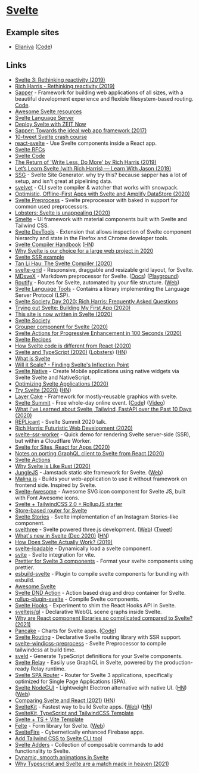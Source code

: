# [Svelte](https://svelte.dev/)

## Example sites

- [Elianiva](https://elianiva.me/) ([Code](https://github.com/elianiva/elianiva.me))

## Links

- [Svelte 3: Rethinking reactivity (2019)](https://svelte.dev/blog/svelte-3-rethinking-reactivity)
- [Rich Harris - Rethinking reactivity (2019)](https://www.youtube.com/watch?v=AdNJ3fydeao)
- [Sapper](https://sapper.svelte.dev/) - Framework for building web applications of all sizes, with a beautiful development experience and flexible filesystem-based routing. [Code](https://github.com/sveltejs/sapper).
- [Awesome Svelte resources](https://github.com/ryanatkn/awesome-svelte-resources)
- [Svelte Language Server](https://github.com/UnwrittenFun/svelte-language-server)
- [Deploy Svelte with ZEIT Now](https://zeit.co/guides/deploying-svelte-with-zeit-now)
- [Sapper: Towards the ideal web app framework (2017)](https://svelte.dev/blog/sapper-towards-the-ideal-web-app-framework)
- [10-tweet Svelte crash course](https://twitter.com/hexrcs/status/1185186492982943744)
- [react-svelte](https://github.com/Rich-Harris/react-svelte) - Use Svelte components inside a React app.
- [Svelte RFCs](https://github.com/sveltejs/rfcs)
- [Svelte Code](https://github.com/sveltejs/svelte)
- [The Return of 'Write Less, Do More' by Rich Harris (2019)](https://www.youtube.com/watch?v=BzX4aTRPzno)
- [Let’s Learn Svelte (with Rich Harris) — Learn With Jason (2019)](https://www.youtube.com/watch?v=ogXETl_I0Dg)
- [SSG](https://github.com/sw-yx/ssg) - Svelte Site Generator. why try this? because sapper has a lot of setup, and isn't great at pipelining data.
- [svelvet](https://github.com/jakedeichert/svelvet) - CLI svelte compiler & watcher that works with snowpack.
- [Optimistic, Offline-First Apps with Svelte and Amplify DataStore (2020)](https://www.swyx.io/writing/svelte-amplify-datastore)
- [Svelte Preprocess](https://github.com/sveltejs/svelte-preprocess) - Svelte preprocessor with baked in support for common used preprocessors.
- [Lobsters: Svelte is unappealing (2020)](https://lobste.rs/s/d6yta7/svelte_is_unappealing)
- [Smelte](https://github.com/matyunya/smelte) - UI framework with material components built with Svelte and Tailwind CSS.
- [Svelte DevTools](https://github.com/RedHatter/svelte-devtools) - Extension that allows inspection of Svelte component hierarchy and state in the Firefox and Chrome developer tools.
- [Svelte Compiler Handbook](https://lihautan.com/the-svelte-compiler-handbook/) ([HN](https://news.ycombinator.com/item?id=22784153))
- [Why Svelte is our choice for a large web project in 2020](https://github.com/feltcoop/why-svelte)
- [Svelte SSR example](https://github.com/PierBover/svelte-ssr-example)
- [Tan Li Hau: The Svelte Compiler (2020)](https://www.youtube.com/watch?v=e2pGS1eqja8)
- [svelte-grid](https://github.com/vaheqelyan/svelte-grid) - Responsive, draggable and resizable grid layout, for Svelte.
- [MDsveX](https://github.com/pngwn/MDsveX) - Markdown preprocessor for Svelte. ([Docs](https://mdsvex.pngwn.io/docs/)) ([Playground](https://mdsvex.pngwn.io/playground/))
- [Routify](https://github.com/sveltech/routify) - Routes for Svelte, automated by your file structure. ([Web](https://routify.dev/))
- [Svelte Language Tools](https://github.com/sveltejs/language-tools) - Contains a library implementing the Language Server Protocol (LSP).
- [Svelte Society Day 2020: Rich Harris: Frequently Asked Questions](https://www.youtube.com/watch?v=luM5uobewhA)
- [Trying out Svelte: Building My First App (2020)](https://www.youtube.com/watch?v=kVBStFS9hcg)
- [This site is now written in Svelte (2020)](https://pgjones.dev/blog/svelte-rewrite-2020/)
- [Svelte Society](https://sveltesociety.dev/)
- [Grouper component for Svelte (2020)](https://pace.dev/blog/2020/02/01/grouper-component-for-svelte-by-mat-ryer.html)
- [Svelte Actions for Progressive Enhancement in 100 Seconds (2020)](https://www.youtube.com/watch?v=Q6dzy_IIB1s)
- [Svelte Recipes](https://svelte.recipes/)
- [How Svelte code is different from React (2020)](https://twitter.com/lihautan/status/1280532033693839361)
- [Svelte and TypeScript (2020)](https://svelte.dev/blog/svelte-and-typescript) ([Lobsters](https://lobste.rs/s/bu8ker/svelte_3_typescript)) ([HN](https://news.ycombinator.com/item?id=23907383))
- [What is Svelte](https://gist.github.com/Rich-Harris/0f910048478c2a6505d1c32185b61934)
- [Will it Scale? - Finding Svelte's Inflection Point](https://github.com/halfnelson/svelte-it-will-scale)
- [Svelte Native](https://github.com/halfnelson/svelte-native) - Create Mobile applications using native widgets via Svelte Svelte and NativeScript.
- [Optimizing Svelte Applications (2020)](https://www.syntaxsuccess.com/viewarticle/optimizing-svelte-applications)
- [Try Svelte (2020)](https://marcradziwill.com/blog/why-you-should-try-svelte/) ([HN](https://news.ycombinator.com/item?id=24564670))
- [Layer Cake](https://github.com/mhkeller/layercake) - Framework for mostly-reusable graphics with svelte.
- [Svelte Summit](https://sveltesummit.com/) - Free whole-day online event. ([Code](https://github.com/svelte-society/svelte-summit-2020)) ([Video](https://www.youtube.com/watch?v=vHHLLJA0b70))
- [What I've Learned about Svelte, Tailwind, FastAPI over the Past 10 Days (2020)](https://geoff.tuxpup.com/posts/stock_toolkit_4/)
- [REPLicant](https://github.com/pngwn/REPLicant) - Svelte Summit 2020 talk.
- [Rich Harris: Futuristic Web Development (2020)](https://www.youtube.com/watch?v=qSfdtmcZ4d0)
- [svelte-ssr-worker](https://github.com/lukeed/svelte-ssr-worker) - Quick demo for rendering Svelte server-side (SSR), but within a Cloudflare Worker.
- [Svelte for Sites, React for Apps (2020)](https://www.swyx.io/svelte-sites-react-apps/)
- [Notes on porting GraphQL client to Svelte from React (2020)](https://twitter.com/AdamRackis/status/1321997627110707200)
- [Svelte Actions](https://github.com/sw-yx/svelte-actions)
- [Why Svelte is Like Rust (2020)](https://hugotunius.se/2020/08/15/why-svelte-is-like-rust.html)
- [JungleJS](https://github.com/junglejs/junglejs) - Jamstack static site framework for Svelte. ([Web](https://www.junglejs.org/))
- [Malina.js](https://github.com/malinajs/malinajs) - Builds your web-application to use it without framework on frontend side. Inspired by Svelte.
- [Svelte-Awesome](https://github.com/RobBrazier/svelte-awesome) - Awesome SVG icon component for Svelte JS, built with Font Awesome icons.
- [Svelte + TailwindCSS 2.0 + RollupJS starter](https://github.com/breadthe/svelte-tailwind2-starter)
- [Store-based router for Svelte](https://github.com/zyxd/svelte-store-router)
- [Svelte Stories](https://github.com/geoffrich/svelte-stories) - Svelte implementation of an Instagram Stories-like component.
- [svelthree](https://github.com/vatro/svelthree) - Svelte powered three.js development. ([Web](https://svelthree.dev/)) ([Tweet](https://twitter.com/vatro_vrbanic/status/1287052921591529475))
- [What's new in Svelte (Dec 2020)](https://svelte.dev/blog/whats-new-in-svelte-december-2020) ([HN](https://news.ycombinator.com/item?id=25288043))
- [How Does Svelte Actually Work? (2019)](https://dev.to/zev/how-does-svelte-actually-work-part-1-j9m)
- [svelte-loadable](https://github.com/kaisermann/svelte-loadable) - Dynamically load a svelte component.
- [svite](https://github.com/dominikg/svite) - Svelte integration for vite.
- [Prettier for Svelte 3 components](https://github.com/sveltejs/prettier-plugin-svelte) - Format your svelte components using prettier.
- [esbuild-svelte](https://github.com/EMH333/esbuild-svelte) - Plugin to compile svelte components for bundling with esbuild.
- [Awesome Svelte](https://github.com/TheComputerM/awesome-svelte)
- [Svelte DND Action](https://github.com/isaacHagoel/svelte-dnd-action) - Action based drag and drop container for Svelte.
- [rollup-plugin-svelte](https://github.com/sveltejs/rollup-plugin-svelte) - Compile Svelte components.
- [Svelte Hooks](https://github.com/devongovett/svelte-hooks) - Experiment to shim the React Hooks API in Svelte.
- [sveltejs/gl](https://github.com/sveltejs/gl) - Declarative WebGL scene graphs inside Svelte.
- [Why are React component libraries so complicated compared to Svelte? (2021)](https://gradientdescent.de/sharing-components/)
- [Pancake](https://pancake-charts.surge.sh/) - Charts for Svelte apps. ([Code](https://github.com/Rich-Harris/pancake))
- [Svelte Routing](https://github.com/EmilTholin/svelte-routing) - Declarative Svelte routing library with SSR support.
- [svelte-windicss-preprocess](https://github.com/windicss/svelte-windicss-preprocess) - Svelte Preprocessor to compile tailwindcss at build time.
- [sveld](https://github.com/IBM/sveld) - Generate TypeScript definitions for your Svelte components.
- [Svelte Relay](https://github.com/kesne/svelte-relay) - Easily use GraphQL in Svelte, powered by the production-ready Relay runtime.
- [Svelte SPA Router](https://github.com/ItalyPaleAle/svelte-spa-router) - Router for Svelte 3 applications, specifically optimized for Single Page Applications (SPA).
- [Svelte NodeGUI](https://github.com/nodegui/svelte-nodegui) - Lightweight Electron alternative with native UI. ([HN](https://news.ycombinator.com/item?id=26361423)) ([Web](https://svelte.nodegui.org/))
- [Comparing Svelte and React (2021)](https://www.jackfranklin.co.uk/blog/comparing-svelte-and-react-javascript/) ([HN](https://news.ycombinator.com/item?id=26571391))
- [SvelteKit](https://github.com/sveltejs/kit) - Fastest way to build Svelte apps. ([Web](https://kit.svelte.dev/)) ([HN](https://news.ycombinator.com/item?id=26557886))
- [SvelteKit, TypeScript and TailwindCSS Template](https://github.com/Dan1ve/Sveltekit-Typescript-TailwindCSS-Jit)
- [Svelte + TS + Vite Template](https://github.com/PuruVJ/macos-web-svelte-dock)
- [Felte](https://github.com/pablo-abc/felte) - Form library for Svelte. ([Web](https://felte.dev/))
- [SvelteFire](https://github.com/codediodeio/sveltefire) - Cybernetically enhanced Firebase apps.
- [Add Tailwind CSS to Svelte CLI tool](https://github.com/svelte-add/tailwindcss)
- [Svelte Adders](https://github.com/svelte-add/svelte-adders) - Collection of composable commands to add functionality to Svelte.
- [Dynamic, smooth animations in Svelte](https://twitter.com/DerekNguyen10/status/1381908660406820869)
- [Why Typescript and Svelte are a match made in heaven (2021)](https://www.sanity.io/guides/using-typescript-with-svelte)
